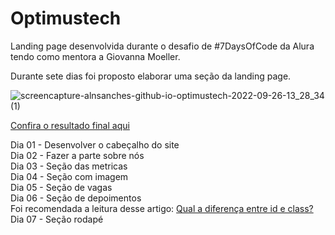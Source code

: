 # Optimustech

Landing page desenvolvida durante o desafio de #7DaysOfCode da Alura tendo como mentora a Giovanna Moeller.

Durante sete dias foi proposto elaborar uma seção da landing page.

![screencapture-alnsanches-github-io-optimustech-2022-09-26-13_28_34 (1)](https://user-images.githubusercontent.com/96800792/192331404-610754aa-3444-4524-b19d-9cd7473441d3.png)


[Confira o resultado final aqui](https://alnsanches.github.io/optimustech/)

Dia 01 - Desenvolver o cabeçalho do site<br>
Dia 02 - Fazer a parte sobre nós<br>
Dia 03 - Seção das metricas<br>
Dia 04 - Seção com imagem<br>
Dia 05 - Seção de vagas<br>
Dia 06 - Seção de depoimentos<br>
Foi recomendada a leitura desse artigo: [Qual a diferença entre id e class?](https://www.alura.com.br/artigos/qual-diferenca-entre-id-e-class?utm_source=ActiveCampaign&utm_medium=email&utm_content=%237DaysOfCode+-+HTML+e+CSS+6%2F7%3A+%F0%9F%91%A9%F0%9F%8F%BD%E2%80%8D%F0%9F%92%BB+Se%C3%A7%C3%A3o+de+Depoimentos&utm_campaign=%5BAlura+%237Days+of+Code%5D%28HTML+++CSS%29+Dia+6%3A+Se%C3%A7%C3%A3o+de+Depoimentos&vgo_ee=T4WKX7u1M78Hp4BEYFsjOUMl%2B1CfhNx2%2BabVIBwH134%3D) <br>
Dia 07 - Seção rodapé

